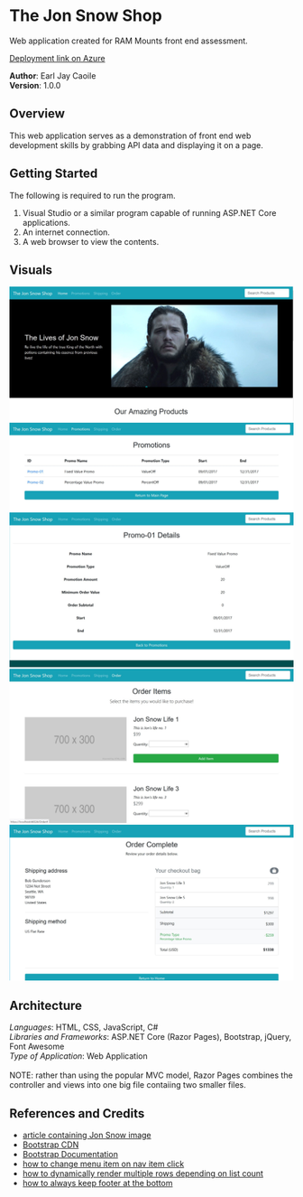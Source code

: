 # The Jon Snow Shop
Web application created for RAM Mounts front end assessment.<br/>

[Deployment link on Azure](https://jonsnowstore.azurewebsites.net/)

**Author**: Earl Jay Caoile <br />
**Version**: 1.0.0

## Overview
This web application serves as a demonstration of front end web 
development skills by grabbing API data and displaying it on a page.

## Getting Started
The following is required to run the program.
1. Visual Studio or a similar program capable of running ASP.NET Core applications.
2. An internet connection.
3. A web browser to view the contents.

## Visuals
![home sample](./JS_Ecommerce/JS_Ecommerce/wwwroot/assets/JSShop-SS1.JPG) <br />
![promotions](./JS_Ecommerce/JS_Ecommerce/wwwroot/assets/JSShop-SS2.JPG) <br />
![promotion details](./JS_Ecommerce/JS_Ecommerce/wwwroot/assets/JSShop-SS3.JPG) <br />
![order index](./JS_Ecommerce/JS_Ecommerce/wwwroot/assets/JSShop-SS4.JPG) <br />
![order complete](./JS_Ecommerce/JS_Ecommerce/wwwroot/assets/JSShop-SS5.JPG) <br />

## Architecture
*Languages*: HTML, CSS, JavaScript, C# <br />
*Libraries and Frameworks*: ASP.NET Core (Razor Pages), Bootstrap, jQuery, Font Awesome <br />
*Type of Application*: Web Application <br /> <br />
NOTE: rather than using the popular MVC model, Razor Pages combines the controller 
and views into one big file contaiing two smaller files. <br />

## References and Credits
- [article containing Jon Snow image](https://www.inverse.com/article/30184-jon-snow-azor-ahai-prince-that-was-promised-game-of-thrones)
- [Bootstrap CDN](https://www.bootstrapcdn.com/)
- [Bootstrap Documentation](https://getbootstrap.com/docs/4.1/getting-started/introduction/)
- [how to change menu item on nav item click](https://stackoverflow.com/questions/41660461/add-active-class-to-section-of-menu)
- [how to dynamically render multiple rows depending on list count](https://www.jerriepelser.com/blog/approaches-when-rendering-list-using-bootstrap-grid-system/)
- [how to always keep footer at the bottom](https://css-tricks.com/couple-takes-sticky-footer/)
